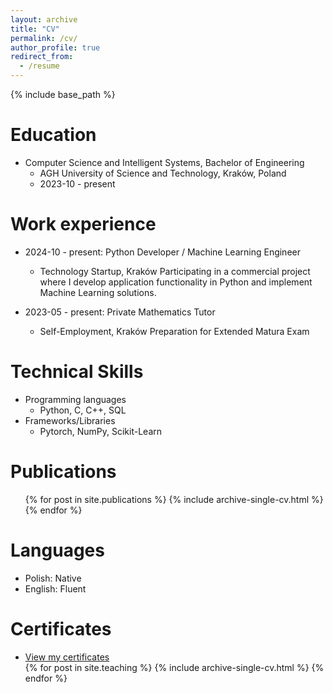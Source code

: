 ```yaml
---
layout: archive
title: "CV"
permalink: /cv/
author_profile: true
redirect_from:
  - /resume
---
```


{% include base_path %}

Education
======
* Computer Science and Intelligent Systems, Bachelor of Engineering
  * AGH University of Science and Technology, Kraków, Poland
  * 2023-10 - present

Work experience
======
* 2024-10 - present: Python Developer / Machine Learning Engineer
  * Technology Startup, Kraków
  Participating in a commercial project where I develop application functionality
  in Python and implement Machine Learning solutions.

* 2023-05 - present: Private Mathematics Tutor
  * Self-Employment, Kraków
  Preparation for Extended Matura Exam
  
Technical Skills
======
* Programming languages
  * Python, C, C++, SQL
* Frameworks/Libraries
  * Pytorch, NumPy, Scikit-Learn

Publications
======
  <ul>{% for post in site.publications %}
    {% include archive-single-cv.html %}
  {% endfor %}</ul>
  
Languages
======
* Polish: Native
* English: Fluent
  
Certificates
======
<ul>
  <li><a href="https://www.linkedin.com/in/miko%C5%82aj-ko%C5%82ek-2b41292a0/details/certifications/" target="_blank">View my certificates</a></li>
  {% for post in site.teaching %}
    {% include archive-single-cv.html %}
  {% endfor %}
</ul>
  
